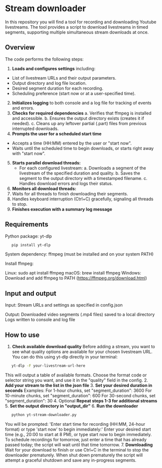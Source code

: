 # Stream downloader

In this repository you will find a tool for recording and downloading Youtube livestreams. 
The tool provides a script to download livestreams in timed segments, supporting multiple simultaneous stream downloads at once.

## Overview

The code performs the following steps:
1.  **Loads and configures settings** including:
   - List of livestream URLs and their output parameters.
   - Output directory and log file location.
   - Desired segment duration for each recording.
   - Scheduling preference (start now or at a user-specified time).
2.  **Initializes logging** to both console and a log file for tracking of events and errors.
3.  **Checks for required dependencies**
      a. Verifies that ffmpeg is installed and accessible.
      b. Ensures the output directory exists (creates it if needed).
      c. Cleans up any leftover partial (.part) files from previous interrupted downloads.
4.  **Prompts the user for a scheduled start time**
   - Accepts a time (HH:MM) entered by the user or "start now".
   - Waits until the scheduled time to begin downloads, or starts right away with "start now".
5.  **Starts parallel download threads:**
    * For each configured livestream:
       a. Downloads a segment of the livestream of the specified duration and quality.
       b. Saves the segment to the output directory with a timestamped filename.
       c. Handles download errors and logs their status.
6.  **Monitors all download threads:** 
   1. Waits for all threads to finish downloading their segments.
   2. Handles keyboard interruption (Ctrl+C) gracefully, signaling all threads to stop.
7.  **Finishes execution with a summary log message** 

## Requirements

Python package: 
yt-dlp

   ```bash
      pip install yt-dlp
   ``` 

System dependency:
ffmpeg (must be installed and on your system PATH)

Install ffmpeg:

Linux: sudo apt install ffmpeg
macOS: brew install ffmpeg
Windows: Download and add ffmpeg to PATH (https://ffmpeg.org/download.html)

## Input and output

Input:
Stream URLs and settings as specified in config.json

Output:
Downloaded video segments (.mp4 files) saved to a local directory
Logs written to console and log file

## How to use 
1.  **Check available download quality** 
   Before adding a stream, you want to see what quality options are available for your chosen livestream URL.
   You can do this using yt-dlp directly in your terminal:
   ```bash
      yt-dlp -F your-livestream-url-here
   ```
This will output a table of available formats. 
Choose the format code or selector string you want, and use it in the "quality" field in the config.
2.  **Add your stream to the list in the json file**
3.  **Set your desired duration in seconds**
    Examples: 
    For 1-hour chunks, set "segment_duration": 3600
    For 10-minute chunks, set "segment_duration": 600
    For 30-second chunks, set "segment_duration": 30
4. Optional **Repeat steps 1-3 for additional streams**
5. **Set the output directory in "output_dir"**
6. **Run the downloader**
   ```bash
      python yt-stream-downloader.py
   ```
  You will be prompted:
  'Enter start time for recording (HH:MM, 24-hour format) or type 'start now' to begin immediately:'
  Enter your desired start time (e.g., 20:00 to start at 8 PM), or type start now to begin immediately.
  To schedule recordings for tomorrow, just enter a time that has already passed today; the script will wait until that time tomorrow.
7. **Downloading**
   Wait for your download to finish or use Ctrl+C in the terminal to stop the downloader prematurely.
   When shut down prematurely the script will attempt a graceful shutdown and save any in-progress segments.
